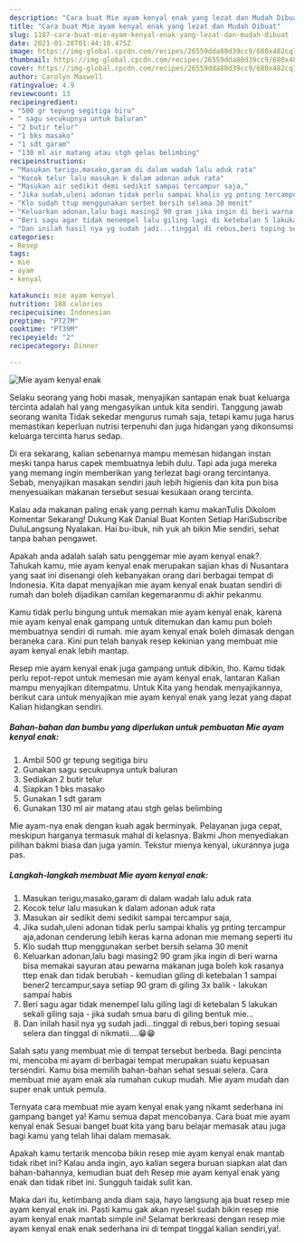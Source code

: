```yaml
---
description: "Cara buat Mie ayam kenyal enak yang lezat dan Mudah Dibuat"
title: "Cara buat Mie ayam kenyal enak yang lezat dan Mudah Dibuat"
slug: 1187-cara-buat-mie-ayam-kenyal-enak-yang-lezat-dan-mudah-dibuat
date: 2021-01-28T01:44:10.475Z
image: https://img-global.cpcdn.com/recipes/26559dda80d39cc9/680x482cq70/mie-ayam-kenyal-enak-foto-resep-utama.jpg
thumbnail: https://img-global.cpcdn.com/recipes/26559dda80d39cc9/680x482cq70/mie-ayam-kenyal-enak-foto-resep-utama.jpg
cover: https://img-global.cpcdn.com/recipes/26559dda80d39cc9/680x482cq70/mie-ayam-kenyal-enak-foto-resep-utama.jpg
author: Carolyn Maxwell
ratingvalue: 4.9
reviewcount: 13
recipeingredient:
- "500 gr tepung segitiga biru"
- " sagu secukupnya untuk baluran"
- "2 butir telur"
- "1 bks masako"
- "1 sdt garam"
- "130 ml air matang atau stgh gelas belimbing"
recipeinstructions:
- "Masukan terigu,masako,garam di dalam wadah lalu aduk rata"
- "Kocok telur lalu masukan k dalam adonan aduk rata"
- "Masukan air sedikit demi sedikit sampai tercampur saja,"
- "Jika sudah,uleni adonan tidak perlu sampai khalis yg pnting tercampur aja,adonan cenderung lebih keras karna adonan mie memang seperti itu"
- "Klo sudah ttup menggunakan serbet bersih selama 30 menit"
- "Keluarkan adonan,lalu bagi masing2 90 gram jika ingin di beri warna bisa memakai sayuran atau pewarna makanan juga boleh kok rasanya ttep enak dan tidak berubah  kemudian giling di ketebalan 1 sampai bener2 tercampur,saya setiap 90 gram di giling 3x balik lakukan sampai habis"
- "Beri sagu agar tidak menempel lalu giling lagi di ketebalan 5 lakukan sekali giling saja jika sudah smua baru di giling bentuk mie..."
- "Dan inilah hasil nya yg sudah jadi...tinggal di rebus,beri toping sesuai selera dan tinggal di nikmatii....😁😁"
categories:
- Resep
tags:
- mie
- ayam
- kenyal

katakunci: mie ayam kenyal 
nutrition: 188 calories
recipecuisine: Indonesian
preptime: "PT27M"
cooktime: "PT39M"
recipeyield: "2"
recipecategory: Dinner

---
```



![Mie ayam kenyal enak](https://img-global.cpcdn.com/recipes/26559dda80d39cc9/680x482cq70/mie-ayam-kenyal-enak-foto-resep-utama.jpg)

Selaku seorang yang hobi masak, menyajikan santapan enak buat keluarga tercinta adalah hal yang mengasyikan untuk kita sendiri. Tanggung jawab seorang  wanita Tidak sekedar mengurus rumah saja, tetapi kamu juga harus memastikan keperluan nutrisi terpenuhi dan juga hidangan yang dikonsumsi keluarga tercinta harus sedap.

Di era  sekarang, kalian sebenarnya mampu memesan hidangan instan meski tanpa harus capek membuatnya lebih dulu. Tapi ada juga mereka yang memang ingin memberikan yang terlezat bagi orang tercintanya. Sebab, menyajikan masakan sendiri jauh lebih higienis dan kita pun bisa menyesuaikan makanan tersebut sesuai kesukaan orang tercinta. 

Kalau ada makanan paling enak yang pernah kamu makanTulis Dikolom Komentar Sekarang! Dukung Kak Danial Buat Konten Setiap HariSubscribe DuluLangsung Nyalakan. Hai bu-ibuk, nih yuk ah bikin Mie sendiri, sehat tanpa bahan pengawet.

Apakah anda adalah salah satu penggemar mie ayam kenyal enak?. Tahukah kamu, mie ayam kenyal enak merupakan sajian khas di Nusantara yang saat ini disenangi oleh kebanyakan orang dari berbagai tempat di Indonesia. Kita dapat menyajikan mie ayam kenyal enak buatan sendiri di rumah dan boleh dijadikan camilan kegemaranmu di akhir pekanmu.

Kamu tidak perlu bingung untuk memakan mie ayam kenyal enak, karena mie ayam kenyal enak gampang untuk ditemukan dan kamu pun boleh membuatnya sendiri di rumah. mie ayam kenyal enak boleh dimasak dengan beraneka cara. Kini pun telah banyak resep kekinian yang membuat mie ayam kenyal enak lebih mantap.

Resep mie ayam kenyal enak juga gampang untuk dibikin, lho. Kamu tidak perlu repot-repot untuk memesan mie ayam kenyal enak, lantaran Kalian mampu menyajikan ditempatmu. Untuk Kita yang hendak menyajikannya, berikut cara untuk menyajikan mie ayam kenyal enak yang lezat yang dapat Kalian hidangkan sendiri.

<!--inarticleads1-->

##### Bahan-bahan dan bumbu yang diperlukan untuk pembuatan Mie ayam kenyal enak:

1. Ambil 500 gr tepung segitiga biru
1. Gunakan  sagu secukupnya untuk baluran
1. Sediakan 2 butir telur
1. Siapkan 1 bks masako
1. Gunakan 1 sdt garam
1. Gunakan 130 ml air matang atau stgh gelas belimbing


Mie ayam-nya enak dengan kuah agak berminyak. Pelayanan juga cepat, meskipun harganya termasuk mahal di kelasnya. Bakmi Jhon menyediakan pilihan bakmi biasa dan juga yamin. Tekstur mienya kenyal, ukurannya juga pas. 

<!--inarticleads2-->

##### Langkah-langkah membuat Mie ayam kenyal enak:

1. Masukan terigu,masako,garam di dalam wadah lalu aduk rata
1. Kocok telur lalu masukan k dalam adonan aduk rata
1. Masukan air sedikit demi sedikit sampai tercampur saja,
1. Jika sudah,uleni adonan tidak perlu sampai khalis yg pnting tercampur aja,adonan cenderung lebih keras karna adonan mie memang seperti itu
1. Klo sudah ttup menggunakan serbet bersih selama 30 menit
1. Keluarkan adonan,lalu bagi masing2 90 gram jika ingin di beri warna bisa memakai sayuran atau pewarna makanan juga boleh kok rasanya ttep enak dan tidak berubah -  kemudian giling di ketebalan 1 sampai bener2 tercampur,saya setiap 90 gram di giling 3x balik - lakukan sampai habis
1. Beri sagu agar tidak menempel lalu giling lagi di ketebalan 5 lakukan sekali giling saja - jika sudah smua baru di giling bentuk mie...
1. Dan inilah hasil nya yg sudah jadi...tinggal di rebus,beri toping sesuai selera dan tinggal di nikmatii....😁😁


Salah satu yang membuat mie di tempat tersebut berbeda. Bagi pencinta mi, mencoba mi ayam di berbagai tempat merupakan suatu kepuasan tersendiri. Kamu bisa memilih bahan-bahan sehat sesuai selera. Cara membuat mie ayam enak ala rumahan cukup mudah. Mie ayam mudah dan super enak untuk pemula. 

Ternyata cara membuat mie ayam kenyal enak yang nikamt sederhana ini gampang banget ya! Kamu semua dapat mencobanya. Cara buat mie ayam kenyal enak Sesuai banget buat kita yang baru belajar memasak atau juga bagi kamu yang telah lihai dalam memasak.

Apakah kamu tertarik mencoba bikin resep mie ayam kenyal enak mantab tidak ribet ini? Kalau anda ingin, ayo kalian segera buruan siapkan alat dan bahan-bahannya, kemudian buat deh Resep mie ayam kenyal enak yang enak dan tidak ribet ini. Sungguh taidak sulit kan. 

Maka dari itu, ketimbang anda diam saja, hayo langsung aja buat resep mie ayam kenyal enak ini. Pasti kamu gak akan nyesel sudah bikin resep mie ayam kenyal enak mantab simple ini! Selamat berkreasi dengan resep mie ayam kenyal enak enak sederhana ini di tempat tinggal kalian sendiri,ya!.

